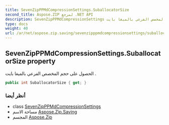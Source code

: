```yaml
---
title: SevenZipPPMdCompressionSettings.SuballocatorSize
second_title: Aspose.ZIP لمرجع .NET API
description: SevenZipPPMdCompressionSettings ملكية. الحصول على حجم المخصص الفرعي بالميغا بايت .
type: docs
weight: 40
url: /ar/net/aspose.zip.saving/sevenzipppmdcompressionsettings/suballocatorsize/
---
```

## SevenZipPPMdCompressionSettings.SuballocatorSize property

الحصول على حجم المخصص الفرعي بالميغا بايت .

```csharp
public int SuballocatorSize { get; }
```

### أنظر أيضا

* class [SevenZipPPMdCompressionSettings](../)
* مساحة الاسم [Aspose.Zip.Saving](../../sevenzipppmdcompressionsettings/)
* المجسم [Aspose.Zip](../../../)


